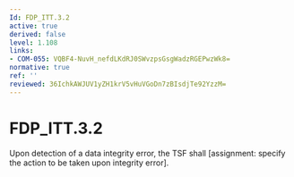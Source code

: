 ```yaml
---
Id: FDP_ITT.3.2
active: true
derived: false
level: 1.108
links:
- COM-055: VQBF4-NuvH_nefdLKdRJ0SWvzpsGsgWadzRGEPwzWk8=
normative: true
ref: ''
reviewed: 36IchkAWJUV1yZH1krV5vHuVGoDn7zBIsdjTe92YzzM=
---
```


# FDP_ITT.3.2

Upon detection of a data integrity error, the TSF shall [assignment: specify the action to be taken upon integrity error].